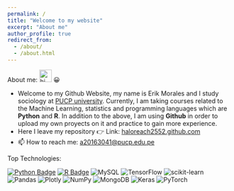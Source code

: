 ```yaml
---
permalink: /
title: "Welcome to my website"
excerpt: "About me"
author_profile: true
redirect_from: 
  - /about/
  - /about.html
---
```


About me: <img src="https://user-images.githubusercontent.com/1303154/88677602-1635ba80-d120-11ea-84d8-d263ba5fc3c0.gif" width="28px" alt="hi"> 😀

* Welcome to my Github Website, my name is Erik Morales and I study sociology at [PUCP university](https://www.pucp.edu.pe/). Currently, I am taking courses related to the Machine Learning, statistics and programming languages which are **Python** and **R**. In addition to the above, I am using **Github** in order to upload my own proyects on it and practice to gain more experience. 
* Here I leave my repository 👉 Link: [haloreach2552.github.com](https://github.com/HaloReach2552/Data_repository)
* 📫 How to reach me: a20163041@pucp.edu.pe

Top Technologies:

[![Python Badge](https://img.shields.io/badge/-Python-F0DB4F?style=for-the-badge&labelColor=black&logo=python&logoColor=55ff11)](#) [![R Badge](https://img.shields.io/badge/-R-007acc?style=for-the-badge&labelColor=black&logo=R&logoColor=007acc)](#) ![MySQL](https://img.shields.io/badge/mysql-%2300f.svg?style=for-the-badge&logo=mysql&logoColor=white) ![TensorFlow](https://img.shields.io/badge/TensorFlow-%23FF6F00.svg?style=for-the-badge&logo=TensorFlow&logoColor=white) ![scikit-learn](https://img.shields.io/badge/scikit--learn-%23F7931E.svg?style=for-the-badge&logo=scikit-learn&logoColor=white) ![Pandas](https://img.shields.io/badge/pandas-%23150458.svg?style=for-the-badge&logo=pandas&logoColor=white) ![Plotly](https://img.shields.io/badge/Plotly-%233F4F75.svg?style=for-the-badge&logo=plotly&logoColor=white) ![NumPy](https://img.shields.io/badge/numpy-%23013243.svg?style=for-the-badge&logo=numpy&logoColor=white) ![MongoDB](https://img.shields.io/badge/MongoDB-%234ea94b.svg?style=for-the-badge&logo=mongodb&logoColor=white) ![Keras](https://img.shields.io/badge/Keras-%23D00000.svg?style=for-the-badge&logo=Keras&logoColor=white) ![PyTorch](https://img.shields.io/badge/PyTorch-%23EE4C2C.svg?style=for-the-badge&logo=PyTorch&logoColor=white)
